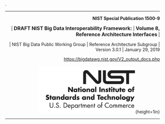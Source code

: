 <div style="page-break-before:always;">
.
</div>

---

<div style="text-align: right">

**NIST Special Publication 1500-9**

| <font size="3">**DRAFT NIST Big Data Interoperability Framework:**</font>
| <font size="3">**Volume 8, Reference Architecture Interfaces**</font>
|

<p> </p>

<p> </p>

| NIST Big Data Public Working Group
| Reference Architecture Subgroup
| Version 3.0.1
| January 29, 2019

<https://bigdatawg.nist.gov/V2_output_docs.php>

![](images/nist.png){height=1in}

</div>

---

<div style="page-break-before:always;">
